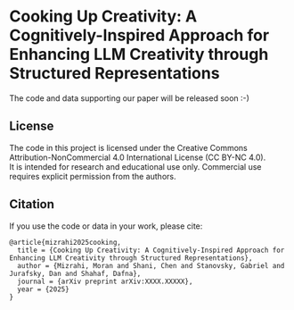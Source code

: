 # Cooking Up Creativity: A Cognitively-Inspired Approach for Enhancing LLM Creativity through Structured Representations

The code and data supporting our paper will be released soon :-)



## License
The code in this project is licensed under the Creative Commons Attribution-NonCommercial 4.0 International License (CC BY-NC 4.0).  
It is intended for research and educational use only. Commercial use requires explicit permission from the authors.

## Citation
If you use the code or data in your work, please cite:
```
@article{mizrahi2025cooking,
  title = {Cooking Up Creativity: A Cognitively-Inspired Approach for Enhancing LLM Creativity through Structured Representations},
  author = {Mizrahi, Moran and Shani, Chen and Stanovsky, Gabriel and Jurafsky, Dan and Shahaf, Dafna},
  journal = {arXiv preprint arXiv:XXXX.XXXXX},
  year = {2025}
}
```
